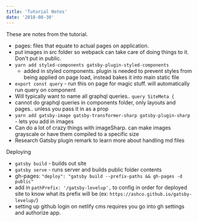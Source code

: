 ```yaml
---
title: 'Tutorial Notes'
date: '2018-08-30'
---
```


These are notes from the tutorial.

- pages: files that equate to actual pages on application.
- put images in src folder so webpack can take care of doing things to it. Don't put in public.
- `yarn add styled-components gatsby-plugin-styled-components`
  - added in styled components. plugin is needed to prevent styles from being applied on page load, instead bakes it into main static file
- `export const query` - run this on page for magic stuff. will automatically run query on component
- Will typically want to name all graphql queries.. `query SiteMeta {`
- cannot do graphql queries in components folder, only layouts and pages.. unless you pass it in as a prop
- `yarn add gatsby-image gatsby-transformer-sharp gatsby-plugin-sharp` - lets you add in images
- Can do a lot of crazy things with imageSharp. can make images grayscale or have them compiled to a specific size
- Research Gatsby plugin remark to learn more about handling md files

Deploying

- `gatsby build` - builds out site
- `gatsby serve` - runs server and builds public folder contents
- gh-pages: `"deploy": "gatsby build --prefix-paths && gh-pages -d public"`
- add in `pathPrefix: '/gatsby-levelup',` to config in order for deployed site to know what its prefix will be (ex: `https://ashco.github.io/gatsby-levelup/`)
- setting up github login on netlify cms requires you go into gh settings and authorize app.
